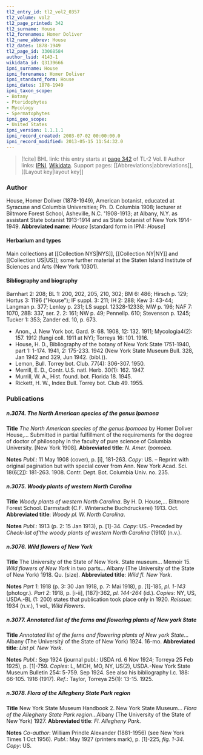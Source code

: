 ```yaml
---
tl2_entry_id: tl2_vol2_0357
tl2_volume: vol2
tl2_page_printed: 342
tl2_surname: House
tl2_forenames: Homer Doliver
tl2_name_abbrev: House
tl2_dates: 1878-1949
tl2_page_id: 33068584
author_lsid: 4143-1
wikidata_id: Q3139666
ipni_surname: House
ipni_forenames: Homer Doliver
ipni_standard_form: House
ipni_dates: 1878-1949
ipni_taxon_scope: 
- Botany
- Pteridophytes
- Mycology
- Spermatophytes
ipni_geo_scope: 
- United States
ipni_version: 1.1.1.1
ipni_record_created: 2003-07-02 00:00:00.0
ipni_record_modified: 2013-05-15 11:54:32.0
---
```


> [!cite] BHL link: this entry starts at [page 342](https://www.biodiversitylibrary.org/page/33068584) of TL-2 Vol. II
> Author links: [IPNI](https://www.ipni.org/a/4143-1), [Wikidata](https://www.wikidata.org/wiki/Q3139666). Support pages: [[Abbreviations|abbreviations]], [[Layout key|layout key]]

### Author

House, Homer Doliver (1878-1949), American botanist, educated at Syracuse and Columbia Universities; Ph. D. Columbia 1908; lecturer at Biltmore Forest School, Asheville, N.C. '1908-1913; at Albany, N.Y. as assistant State botanist 1913-1914 and as State botanist of New York 1914-1949. 
**Abbreviated name**: *House* \[standard form in IPNI: *House*\]

#### Herbarium and types

Main collections at [[Collection NYS|NYS]], [[Collection NY|NY]] and [[Collection US|US]]; some further material at the Staten Island Institute of Sciences and Arts (New York 10301).

#### Bibliography and biography

Barnhart 2: 208; BL 1: 200, 202, 205, 210, 302; BM 6: 486; Hirsch p. 129; Hortus 3: 1196 ("House"); IF suppl. 3: 211; IH 2: 288; Kew 3: 43-44; Langman p. 377; Lenley p. 231; LS suppl. 12328-12338; MW p. 196; NAF 7: 1070, 28B: 337, ser. 2. 2: 161; NW p. 49; Pennellp. 610; Stevenson p. 1245; Tucker 1: 353; Zander ed. 10, p. 673.
- Anon., J. New York bot. Gard. 9: 68. 1908, 12: 132. 1911; Mycologia4(2): 157. 1912 (fungi coll. 1911 at NY); Torreya 16: 101. 1916.
- House, H. D., Bibliography of the botany of New York State 1751-1940, part 1: 1-174. 1941, 2: 175-233. 1942 (New York State Museum Bull. 328, Jan 1942 and 329, Jun 1942. (bibl.)).
- Lemon, Bull. Torrey bot. Club. 77(4): 306-307. 1950.
- Merrill, E. D., Contr. U.S. natl. Herb. 30(1): 162. 1947.
- Murrill, W. A., Hist. found. bot. Florida 18. 1945.
- Rickett, H. W., Index Bull. Torrey bot. Club 49. 1955.

### Publications

##### n.3074. The North American species of the genus Ipomoea

**Title**
*The North American species of the genus Ipomoea* by Homer Doliver House,... Submitted in partial fulfillment of the requirements for the degree of doctor of philosophy in the faculty of pure science of Columbia University. \[New York 1908\].
**Abbreviated title**: *N. Amer. Ipomoea*.

**Notes**
*Publ*.: 11 May 1908 (cover), p. \[i\], 181-263. *Copy*: US. – Reprint with original pagination but with special cover from Ann. New York Acad. Sci. 18(6\[2\]): 181-263. 1908. Contr. Dept. Bot. Columbia Univ. no. 235.

##### n.3075. Woody plants of western North Carolina

**Title**
*Woody plants of western North Carolina*. By H. D. House,... Biltmore Forest School. Darmstadt (C.F. Wintersche Buchdruckerei) 1913. Oct.
**Abbreviated title**: *Woody pl. W. North Carolina*.

**Notes**
*Publ*.: 1913 (p. 2: 15 Jan 1913), p. \[1\]-34. *Copy*: US.-Preceded by *Check-list of'the woody plants of western North Carolina* (1910) (n.v.).

##### n.3076. Wild flowers of New York

**Title**
The University of the State of New York. State museum... Memoir 15. *Wild flowers of New York* in two parts... Albany (The University of the State of New York) 1918. Qu. (size).
**Abbreviated title**: *Wild fl. New York*.

**Notes**
*Part 1*: 1918 (p. 3: 30 Jan 1918, p. 7: Mai 1918), p. \[1\]-185, *pl. 1-143* (photogr.).
*Part 2*: 1918, p. \[i-ii\], \[187\]-362, *pl. 144-264* (id.).
*Copies*: NY, US, USDA.-BL (1: 200) states that publication took place only in 1920.
*Reissue*: 1934 (n.v.), 1 vol., *Wild Flowers*.

##### n.3077. Annotated list of the ferns and flowering plants of New york State

**Title**
*Annotated list of the ferns and flowering plants of New york State*... Albany (The Universitý of the State of New York) 1924. 16-mo.
**Abbreviated title**: *List pl. New York*.

**Notes**
*Publ*.: Sep 1924 (journal publ.: USDA rd. 6 Nov 1924; Torreya 25 Feb 1925), p. \[1\]-759.
*Copies*: L, MICH, MO, NY, US(2), USDA.-New York State Museum Bulletin 254: 5-759. Sep 1924. See also his bibliography l.c. 188: 66-105. 1916 (1917).
*Ref*.: Taylor, Torreya 25(1): 13-15. 1925.

##### n.3078. Flora of the Allegheny State Park region

**Title**
New York State Museum Handbook 2. New York State Museum... *Flora of the Allegheny State Park region*...Albany (The University of the State of New York) 1927.
**Abbreviated title**: *Fl. Allegheny Park*.

**Notes**
*Co-author*: William Prindle Alexander (1881-1956) (see New York Times 1 Oct 1956).
*Publ*.: May 1927 (printers mark), p. \[1\]-225, *flg. 1-34. Copy*: US.

